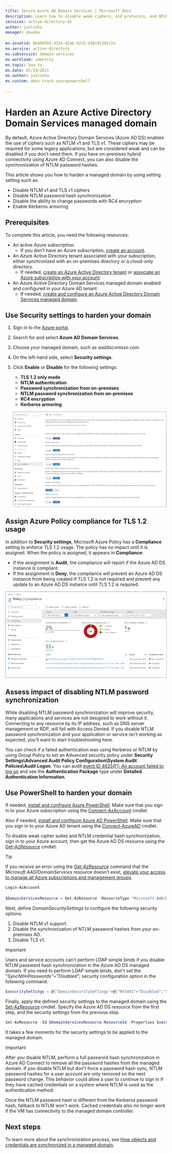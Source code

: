 ```yaml
---
title: Secure Azure AD Domain Services | Microsoft Docs
description: Learn how to disable weak ciphers, old protocols, and NTLM password hash synchronization for an Azure Active Directory Domain Services managed domain.
services: active-directory-ds
author: justinha
manager: daveba

ms.assetid: 6b4665b5-4324-42ab-82c5-d36c01192c2a
ms.service: active-directory
ms.subservice: domain-services
ms.workload: identity
ms.topic: how-to
ms.date: 07/19/2021
ms.author: justinha 
ms.custom: devx-track-azurepowershell

---
```

# Harden an Azure Active Directory Domain Services managed domain

By default, Azure Active Directory Domain Services (Azure AD DS) enables the use of ciphers such as NTLM v1 and TLS v1. These ciphers may be required for some legacy applications, but are considered weak and can be disabled if you don't need them. If you have on-premises hybrid connectivity using Azure AD Connect, you can also disable the synchronization of NTLM password hashes.

This article shows you how to harden a managed domain by using setting setting such as: 

- Disable NTLM v1 and TLS v1 ciphers
- Disable NTLM password hash synchronization
- Disable the ability to change passwords with RC4 encryption
- Enable Kerberos armoring

## Prerequisites

To complete this article, you need the following resources:

* An active Azure subscription.
    * If you don't have an Azure subscription, [create an account](https://azure.microsoft.com/free/?WT.mc_id=A261C142F).
* An Azure Active Directory tenant associated with your subscription, either synchronized with an on-premises directory or a cloud-only directory.
    * If needed, [create an Azure Active Directory tenant][create-azure-ad-tenant] or [associate an Azure subscription with your account][associate-azure-ad-tenant].
* An Azure Active Directory Domain Services managed domain enabled and configured in your Azure AD tenant.
    * If needed, [create and configure an Azure Active Directory Domain Services managed domain][create-azure-ad-ds-instance].

## Use Security settings to harden your domain

1. Sign in to the [Azure portal](https://portal.azure.com).
1. Search for and select **Azure AD Domain Services**.
1. Choose your managed domain, such as *aaddscontoso.com*.
1. On the left-hand side, select **Security settings**.
1. Click **Enable** or **Disable** for the following settings:
   - **TLS 1.2 only mode**
   - **NTLM authentication**
   - **Password synchronization from on-premises**
   - **NTLM password synchronization from on-premises**
   - **RC4 encryption**
   - **Kerberos armoring**

   ![Screenshot of Security settings to disable weak ciphers and NTLM password hash sync](media/secure-your-domain/security-settings.png)

## Assign Azure Policy compliance for TLS 1.2 usage

In addition to **Security settings**, Microsoft Azure Policy has a **Compliance** setting to enforce TLS 1.2 usage. The policy has no impact until it is assigned. When the policy is assigned, it appears in **Compliance**:

- If the assignment is **Audit**, the compliance will report if the Azure AD DS instance is compliant.
- If the assignment is **Deny**, the compliance will prevent an Azure AD DS instance from being created if TLS 1.2 is not required and prevent any update to an Azure AD DS instance until TLS 1.2 is required.

![Screenshot of Compliance settings](media/secure-your-domain/policy-tls.png)

## Assess impact of disabling NTLM password synchronization

While disabling NTLM password synchronization will improve security, many applications and services are not designed to work without it. Connecting to any resource by its IP address, such as DNS server management or RDP, will fail with Access Denied. If you disable NTLM password synchronization and your application or service isn’t working as expected, you'll want to start troubleshooting here.

You can check if a failed authentication was using Kerberos or NTLM by using Group Policy to set an Advanced security policy under **Security Settings\Advanced Audit Policy Configuration\System Audit Policies\Audit Logon**. You can audit [event ID 4625(F): An account failed to log on](/windows/security/threat-protection/auditing/event-4625) and see the **Authentication Package** type under **Detailed Authentication Information**.

## Use PowerShell to harden your domain

If needed, [install and configure Azure PowerShell](/powershell/azure/install-az-ps). Make sure that you sign in to your Azure subscription using the [Connect-AzAccount][Connect-AzAccount] cmdlet. 

Also if needed, [install and configure Azure AD PowerShell](/powershell/azure/active-directory/install-adv2). Make sure that you sign in to your Azure AD tenant using the [Connect-AzureAD][Connect-AzureAD] cmdlet.

To disable weak cipher suites and NTLM credential hash synchronization, sign in to your Azure account, then get the Azure AD DS resource using the [Get-AzResource][Get-AzResource] cmdlet:

> [!TIP]
> If you receive an error using the [Get-AzResource][Get-AzResource] command that the *Microsoft.AAD/DomainServices* resource doesn't exist, [elevate your access to manage all Azure subscriptions and management groups][global-admin].

```powershell
Login-AzAccount

$DomainServicesResource = Get-AzResource -ResourceType "Microsoft.AAD/DomainServices"
```

Next, define *DomainSecuritySettings* to configure the following security options:

1. Disable NTLM v1 support.
2. Disable the synchronization of NTLM password hashes from your on-premises AD.
3. Disable TLS v1.

> [!IMPORTANT]
> Users and service accounts can't perform LDAP simple binds if you disable NTLM password hash synchronization in the Azure AD DS managed domain. If you need to perform LDAP simple binds, don't set the *"SyncNtlmPasswords"="Disabled";* security configuration option in the following command.

```powershell
$securitySettings = @{"DomainSecuritySettings"=@{"NtlmV1"="Disabled";"SyncNtlmPasswords"="Disabled";"TlsV1"="Disabled";"KerberosRc4Encryption"="Disabled";"KerberosArmoring"="Disabled"}}
```

Finally, apply the defined security settings to the managed domain using the [Set-AzResource][Set-AzResource] cmdlet. Specify the Azure AD DS resource from the first step, and the security settings from the previous step.

```powershell
Set-AzResource -Id $DomainServicesResource.ResourceId -Properties $securitySettings -ApiVersion “2021-03-01” -Verbose -Force
```

It takes a few moments for the security settings to be applied to the managed domain.

> [!IMPORTANT]
> After you disable NTLM, perform a full password hash synchronization in Azure AD Connect to remove all the password hashes from the managed domain. If you disable NTLM but don't force a password hash sync, NTLM password hashes for a user account are only removed on the next password change. This behavior could allow a user to continue to sign in if they have cached credentials on a system where NTLM is used as the authentication method.
>
> Once the NTLM password hash is different from the Kerberos password hash, fallback to NTLM won't work. Cached credentials also no longer work if the VM has connectivity to the managed domain controller.  

## Next steps

To learn more about the synchronization process, see [How objects and credentials are synchronized in a managed domain][synchronization].

<!-- INTERNAL LINKS -->
[create-azure-ad-tenant]: ../active-directory/fundamentals/sign-up-organization.md
[associate-azure-ad-tenant]: ../active-directory/fundamentals/active-directory-how-subscriptions-associated-directory.md
[create-azure-ad-ds-instance]: tutorial-create-instance.md
[global-admin]: ../role-based-access-control/elevate-access-global-admin.md
[synchronization]: synchronization.md

<!-- EXTERNAL LINKS -->
[Get-AzResource]: /powershell/module/az.resources/Get-AzResource
[Set-AzResource]: /powershell/module/Az.Resources/Set-AzResource
[Connect-AzAccount]: /powershell/module/Az.Accounts/Connect-AzAccount
[Connect-AzureAD]: /powershell/module/AzureAD/Connect-AzureAD
